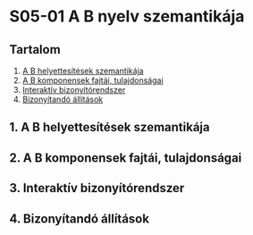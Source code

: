 S05-01 A B nyelv szemantikája
=======================================
Tartalom
---------------------------------------
1. [A B helyettesítések szemantikája](#chapter01)
2. [A B komponensek fajtái, tulajdonságai](#chapter02)
3. [Interaktív bizonyítórendszer](#chapter03)
4. [Bizonyítandó állítások](#chapter04)

## 1. A B helyettesítések szemantikája <a name="chapter01"></a>

## 2. A B komponensek fajtái, tulajdonságai <a name="chapter02"></a>

## 3. Interaktív bizonyítórendszer <a name="chapter03"></a>

## 4. Bizonyítandó állítások <a name="chapter04"></a>

